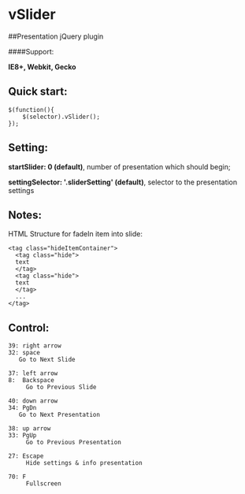 vSlider
=======

##Presentation jQuery plugin

####Support: 

__IE8+, Webkit, Gecko__

Quick start:
------------
```
$(function(){
	$(selector).vSlider();
});
```

Setting:
--------
__startSlider:   0 (default)__, number of presentation which should begin;

__settingSelector: '.sliderSetting' (default)__, selector to the presentation settings

Notes:
------
HTML Structure for fadeIn item into slide:
```
<tag class="hideItemContainer">
  <tag class="hide">
  text
  </tag>
  <tag class="hide">
  text
  </tag>
  ...
</tag>
```

Control:
--------
```
39: right arrow
32: space
   Go to Next Slide
   
37: left arrow
8:  Backspace					
	 Go to Previous Slide

40: down arrow
34: PgDn
   Go to Next Presentation

38: up arrow
33: PgUp
	 Go to Previous Presentation
					
27: Escape
	 Hide settings & info presentation
					
70: F 
	 Fullscreen
```

